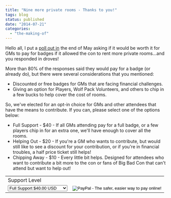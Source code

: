```yaml
---
title: "Nine more private rooms - Thanks to you!"
tags: blog
status: published
date: "2014-07-21"
categories: 
  - "the-making-of"
---
```


Hello all, I put a [poll out in](http://www.bigbadcon.com/idea-more-private-rooms-if-gms-buy-badges/ "Idea – More Private Rooms if GMs buy badges") the end of May asking if it would be worth it for GMs to pay for badges if it allowed the con to rent more private rooms...and you responded in droves!

More than 80% of the responses said they would pay for a badge (or already do), but there were several considerations that you mentioned:

- Discounted or free badges for GMs that are facing financial challenges.
- Giving an option for Players, Wolf Pack Volunteers, and others to chip in a few bucks to help cover the cost of rooms.

So, we've elected for an opt-in choice for GMs and other attendees that have the means to contribute. If you can, please select one of the options below:

- Full Support - $40 - If all GMs attending pay for a full badge, or a few players chip in for an extra one, we'll have enough to cover all the rooms.
- Helping Out - $20 - If you're a GM who wants to contribute, but would still like to see a discount for your contribution, or if you're in financial troubles, a half price ticket still helps!
- Chipping Away - $10 - Every little bit helps. Designed for attendees who want to contribute a bit more to the con or fans of Big Bad Con that can't attend but want to help out!

 

<table><tbody><tr><td colspan="2"><input type="hidden" name="on0" value="Support Level">Support Level</td></tr><tr><td><select name="os0"><option value="Full Support">Full Support $40.00 USD</option> <option value="Helping Out">Helping Out $20.00 USD</option> <option value="Chipping Away">Chipping Away $10.00 USD</option></select></td><td><input type="hidden" name="currency_code" value="USD"> <input type="image" src="https://www.paypalobjects.com/en_US/i/btn/btn_paynow_LG.gif" border="0" name="submit" alt="PayPal - The safer, easier way to pay online!"></td></tr></tbody></table>
